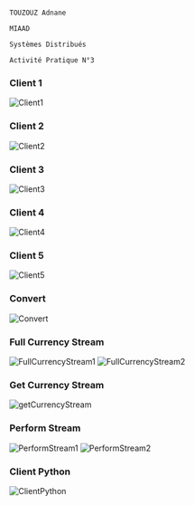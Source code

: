                                                                           TOUZOUZ Adnane
                                                                          MIAAD
                                                                          Systèmes Distribués
                                                                          Activité Pratique N°3
                               
### Client 1
![Client1](https://user-images.githubusercontent.com/115072337/235450914-80ffcdfb-ed80-4732-85bf-65b4c88fd5b1.PNG)
### Client 2
![Client2](https://user-images.githubusercontent.com/115072337/235450954-fe2e21a0-67df-40f3-b53f-0b7f726d2ef3.PNG)
### Client 3
![Client3](https://user-images.githubusercontent.com/115072337/235451005-6e4c85f7-8410-4a10-8625-622ceda3bf6d.PNG)
### Client 4
![Client4](https://user-images.githubusercontent.com/115072337/235451023-efb923f4-49a0-458a-acd4-ab1de2e00a2d.PNG)
### Client 5
![Client5](https://user-images.githubusercontent.com/115072337/235451124-a18e4586-9bb7-4e62-a903-d7d75c0ad4e1.PNG)
### Convert
![Convert](https://user-images.githubusercontent.com/115072337/235451241-0f212491-d919-4f96-8698-0b270ee25b1c.PNG)
### Full Currency Stream
![FullCurrencyStream1](https://user-images.githubusercontent.com/115072337/235451292-0e3de051-f3e1-4e15-86fe-c55e29e5ee98.PNG)
![FullCurrencyStream2](https://user-images.githubusercontent.com/115072337/235451299-3d4f5d10-1a74-4a36-b462-3a36fa4edde7.PNG)
### Get Currency Stream
![getCurrencyStream](https://user-images.githubusercontent.com/115072337/235451346-1ed0309e-4d2f-4eb9-bbbc-1712da338376.PNG)
### Perform Stream
![PerformStream1](https://user-images.githubusercontent.com/115072337/235451361-2690afa3-771b-4b37-b516-9bd3d6accb90.PNG)
![PerformStream2](https://user-images.githubusercontent.com/115072337/235451368-c3b62f0c-6833-4ec9-abe5-b8ae562ab425.PNG)
### Client Python
![ClientPython](https://user-images.githubusercontent.com/115072337/235451743-345ff73a-d932-499a-bf0d-1978fcd35984.PNG)
